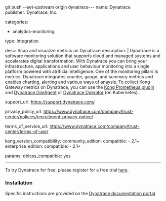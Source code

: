 git push --set-upstream origin dynatrace---
name: Dynatrace  
publisher: Dynatrace, Inc.

categories:
  - analytics-monitoring

type: integration

desc: Scap and visualize metrics on Dynatrace
description: | 
  Dynatrace is a software monitoring solution that supports cloud and managed systems and accelerates digital transformation.
  With Dynatrace you can bring your infrastructure, applications and user behaviour monitoring into a single platform powered with atrificial intelligence.
  One of the monitoring pillars is metrics. Dynatrace integrates counter, gauge, and summary metrics and enables charting, alerting and various ways of anaysis.
  To collect Kong Gateway metrics on Dynatrace, you can use the [Kong Prometheus plugin](https://docs.konghq.com/hub/kong-inc/prometheus/)
  and [Dynatrace OneAgent](https://www.dynatrace.com/support/help/shortlink/oneagent-hub)
  or [Dynatrace Operator](https://www.dynatrace.com/support/help/shortlink/monitor-prometheus-metrics) (on Kubernetes).

support_url: https://support.dynatrace.com/

privacy_policy_url: https://www.dynatrace.com/company/trust-center/policies/recruitment-privacy-notice/

terms_of_service_url: 	https://www.dynatrace.com/company/trust-center/terms-of-use/

kong_version_compatibility:
  community_edition:
    compatible:
      - 2.1+
  enterprise_edition:
    compatible:
      - 2.1+

params:
  dbless_compatible: yes
  
---

To try Dynatrace for free, please register for a free trial [here](https://www.dynatrace.com/trial/).

### Installation

Specific instructions are provided on the [Dynatrace documentation portal](https://www.dynatrace.com/support/help/shortlink/kong-gateway).
